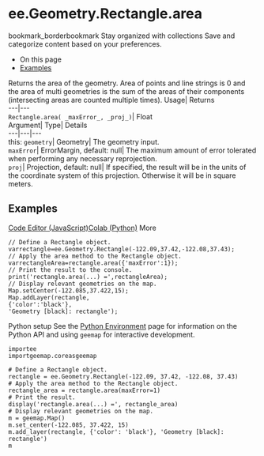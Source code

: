  
#  ee.Geometry.Rectangle.area 
bookmark_borderbookmark Stay organized with collections  Save and categorize content based on your preferences. 
  * On this page
  * [Examples](https://developers.google.com/earth-engine/apidocs/ee-geometry-rectangle-area#examples)


Returns the area of the geometry. Area of points and line strings is 0 and the area of multi geometries is the sum of the areas of their components (intersecting areas are counted multiple times). 
Usage| Returns  
---|---  
`Rectangle.area( _maxError_, _proj_)`| Float  
Argument| Type| Details  
---|---|---  
this: `geometry`| Geometry| The geometry input.  
`maxError`| ErrorMargin, default: null| The maximum amount of error tolerated when performing any necessary reprojection.  
`proj`| Projection, default: null| If specified, the result will be in the units of the coordinate system of this projection. Otherwise it will be in square meters.  
## Examples
[Code Editor (JavaScript)](https://developers.google.com/earth-engine/apidocs/ee-geometry-rectangle-area#code-editor-javascript-sample)[Colab (Python)](https://developers.google.com/earth-engine/apidocs/ee-geometry-rectangle-area#colab-python-sample) More
```
// Define a Rectangle object.
varrectangle=ee.Geometry.Rectangle(-122.09,37.42,-122.08,37.43);
// Apply the area method to the Rectangle object.
varrectangleArea=rectangle.area({'maxError':1});
// Print the result to the console.
print('rectangle.area(...) =',rectangleArea);
// Display relevant geometries on the map.
Map.setCenter(-122.085,37.422,15);
Map.addLayer(rectangle,
{'color':'black'},
'Geometry [black]: rectangle');
```
Python setup
See the [ Python Environment](https://developers.google.com/earth-engine/guides/python_install) page for information on the Python API and using `geemap` for interactive development.
```
importee
importgeemap.coreasgeemap
```
```
# Define a Rectangle object.
rectangle = ee.Geometry.Rectangle(-122.09, 37.42, -122.08, 37.43)
# Apply the area method to the Rectangle object.
rectangle_area = rectangle.area(maxError=1)
# Print the result.
display('rectangle.area(...) =', rectangle_area)
# Display relevant geometries on the map.
m = geemap.Map()
m.set_center(-122.085, 37.422, 15)
m.add_layer(rectangle, {'color': 'black'}, 'Geometry [black]: rectangle')
m
```

